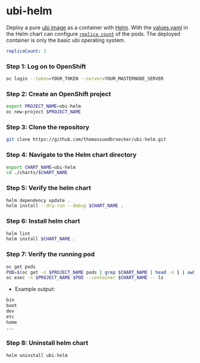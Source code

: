 # ubi-helm

Deploy a pure [ubi image](https://catalog.redhat.com/software/containers/ubi8/ubi/5c359854d70cc534b3a3784e) as a container with [Helm](https://helm.sh/).
With the [values.yaml](https://github.com/thomassuedbroecker/ubi-helm/blob/main/charts/ubi-helm/values.yaml) in the Helm chart can configure [`replica count`](https://github.com/thomassuedbroecker/ubi-helm/blob/main/charts/ubi-helm/values.yaml#L6) of the pods. 
The deployed container is only the basic ubi operating system. 

```yaml
replicaCount: 2
```

### Step 1: Log on to OpenShift

```sh
oc login --token=YOUR_TOKEN --server=YOUR_MASTERNODE_SERVER
```

### Step 2: Create an OpenShift project

```sh
export PROJECT_NAME=obi-helm
oc new-project $PROJECT_NAME
```

### Step 3: Clone the repository

```sh
git clone https://github.com/thomassuedbroecker/ubi-helm.git
```

### Step 4: Navigate to the Helm chart directory

```sh
export CHART_NAME=ubi-helm
cd ./charts/$CHART_NAME
```

### Step 5: Verify the helm chart

```sh
helm dependency update .
helm install --dry-run --debug $CHART_NAME .
```

### Step 6: Install helm chart

```sh
helm lint
helm install $CHART_NAME .
```

### Step 7: Verify the running pod

```sh
oc get pods
POD=$(oc get -n $PROJECT_NAME pods | grep $CHART_NAME | head -n 1 | awk '{print $1;}')
oc exec -n $PROJECT_NAME $POD --container $CHART_NAME -- ls
```

* Example output:

```sh
bin
boot
dev
etc
home
...
```

### Step 8: Uninstall helm chart

```sh
helm uninstall ubi-helm
```
